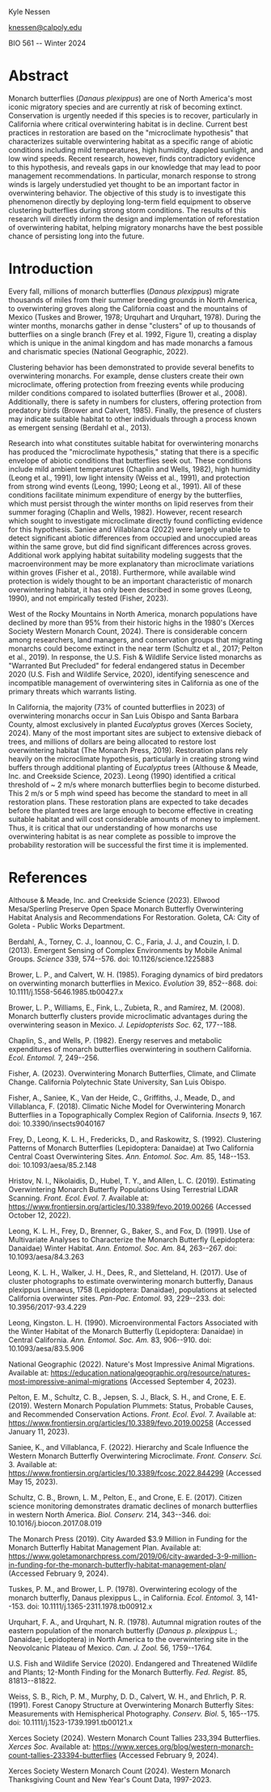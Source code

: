 Kyle Nessen

knessen@calpoly.edu

BIO 561 -- Winter 2024

# Abstract

Monarch butterflies (*Danaus plexippus*) are one of North America's most
iconic migratory species and are currently at risk of becoming extinct.
Conservation is urgently needed if this species is to recover,
particularly in California where critical overwintering habitat is in
decline. Current best practices in restoration are based on the
"microclimate hypothesis" that characterizes suitable overwintering
habitat as a specific range of abiotic conditions including mild
temperatures, high humidity, dappled sunlight, and low wind speeds.
Recent research, however, finds contradictory evidence to this
hypothesis, and reveals gaps in our knowledge that may lead to poor
management recommendations. In particular, monarch response to strong
winds is largely understudied yet thought to be an important factor in
overwintering behavior. The objective of this study is to investigate
this phenomenon directly by deploying long-term field equipment to
observe clustering butterflies during strong storm conditions. The
results of this research will directly inform the design and
implementation of reforestation of overwintering habitat, helping
migratory monarchs have the best possible chance of persisting long into
the future.

# Introduction

Every fall, millions of monarch butterflies (*Danaus plexippus*) migrate
thousands of miles from their summer breeding grounds in North America,
to overwintering groves along the California coast and the mountains of
Mexico (Tuskes and Brower, 1978; Urquhart and Urquhart, 1978). During
the winter months, monarchs gather in dense "clusters" of up to
thousands of butterflies on a single branch (Frey et al. 1992, Figure
1), creating a display which is unique in the animal kingdom and has
made monarchs a famous and charismatic species (National Geographic,
2022).

Clustering behavior has been demonstrated to provide several benefits to
overwintering monarchs. For example, dense clusters create their own
microclimate, offering protection from freezing events while producing
milder conditions compared to isolated butterflies (Brower et al.,
2008). Additionally, there is safety in numbers for clusters, offering
protection from predatory birds (Brower and Calvert, 1985). Finally, the
presence of clusters may indicate suitable habitat to other individuals
through a process known as emergent sensing (Berdahl et al., 2013).

Research into what constitutes suitable habitat for overwintering
monarchs has produced the "microclimate hypothesis," stating that there
is a specific envelope of abiotic conditions that butterflies seek out.
These conditions include mild ambient temperatures (Chaplin and Wells,
1982), high humidity (Leong et al., 1991), low light intensity (Weiss et
al., 1991), and protection from strong wind events (Leong, 1990; Leong
et al., 1991). All of these conditions facilitate minimum expenditure of
energy by the butterflies, which must persist through the winter months
on lipid reserves from their summer foraging (Chaplin and Wells, 1982).
However, recent research which sought to investigate microclimate
directly found conflicting evidence for this hypothesis. Saniee and
Villablanca (2022) were largely unable to detect significant abiotic
differences from occupied and unoccupied areas within the same grove,
but did find significant differences across groves. Additional work
applying habitat suitability modeling suggests that the macroenvironment
may be more explanatory than microclimate variations within groves
(Fisher et al., 2018). Furthermore, while available wind protection is
widely thought to be an important characteristic of monarch
overwintering habitat, it has only been described in some groves (Leong,
1990), and not empirically tested (Fisher, 2023).

West of the Rocky Mountains in North America, monarch populations have
declined by more than 95% from their historic highs in the 1980's
(Xerces Society Western Monarch Count, 2024). There is considerable
concern among researchers, land managers, and conservation groups that
migrating monarchs could become extinct in the near term (Schultz et
al., 2017; Pelton et al., 2019). In response, the U.S. Fish & Wildlife
Service listed monarchs as "Warranted But Precluded" for federal
endangered status in December 2020 (U.S. Fish and Wildlife Service,
2020), identifying senescence and incompatible management of
overwintering sites in California as one of the primary threats which
warrants listing.

In California, the majority (73% of counted butterflies in 2023) of
overwintering monarchs occur in San Luis Obispo and Santa Barbara
County, almost exclusively in planted *Eucalyptus* groves (Xerces
Society, 2024). Many of the most important sites are subject to
extensive dieback of trees, and millions of dollars are being allocated
to restore lost overwintering habitat (The Monarch Press, 2019).
Restoration plans rely heavily on the microclimate hypothesis,
particularly in creating strong wind buffers through additional planting
of *Eucalyptus* trees (Althouse & Meade, Inc. and Creekside Science,
2023). Leong (1990) identified a critical threshold of \~ 2 m/s where
monarch butterflies begin to become disturbed. This 2 m/s or 5 mph wind
speed has become the standard to meet in all restoration plans. These
restoration plans are expected to take decades before the planted trees
are large enough to become effective in creating suitable habitat and
will cost considerable amounts of money to implement. Thus, it is
critical that our understanding of how monarchs use overwintering
habitat is as near complete as possible to improve the probability
restoration will be successful the first time it is implemented.

# References

Althouse & Meade, Inc. and Creekside Science (2023). Ellwood
Mesa/Sperling Preserve Open Space Monarch Butterfly Overwintering
Habitat Analysis and Recommendations For Restoration. Goleta, CA: City
of Goleta - Public Works Department.

Berdahl, A., Torney, C. J., Ioannou, C. C., Faria, J. J., and Couzin, I.
D. (2013). Emergent Sensing of Complex Environments by Mobile Animal
Groups. *Science* 339, 574--576. doi: 10.1126/science.1225883

Brower, L. P., and Calvert, W. H. (1985). Foraging dynamics of bird
predators on overwinting monarch butterflies in Mexico. *Evolution* 39,
852--868. doi: 10.1111/j.1558-5646.1985.tb00427.x

Brower, L. P., Williams, E., Fink, L., Zubieta, R., and Ramírez, M.
(2008). Monarch butterfly clusters provide microclimatic advantages
during the overwintering season in Mexico. *J. Lepidopterists Soc.* 62,
177--188.

Chaplin, S., and Wells, P. (1982). Energy reserves and metabolic
expenditures of monarch butterflies overwintering in southern
California. *Ecol. Entomol.* 7, 249--256.

Fisher, A. (2023). Overwintering Monarch Butterflies, Climate, and
Climate Change. California Polytechnic State University, San Luis
Obispo.

Fisher, A., Saniee, K., Van der Heide, C., Griffiths, J., Meade, D., and
Villablanca, F. (2018). Climatic Niche Model for Overwintering Monarch
Butterflies in a Topographically Complex Region of California. *Insects*
9, 167. doi: 10.3390/insects9040167

Frey, D., Leong, K. L. H., Fredericks, D., and Raskowitz, S. (1992).
Clustering Patterns of Monarch Butterflies (Lepidoptera: Danaidae) at
Two California Central Coast Overwintering Sites. *Ann. Entomol. Soc.
Am.* 85, 148--153. doi: 10.1093/aesa/85.2.148

Hristov, N. I., Nikolaidis, D., Hubel, T. Y., and Allen, L. C. (2019).
Estimating Overwintering Monarch Butterfly Populations Using Terrestrial
LiDAR Scanning. *Front. Ecol. Evol.* 7. Available at:
https://www.frontiersin.org/articles/10.3389/fevo.2019.00266 (Accessed
October 12, 2022).

Leong, K. L. H., Frey, D., Brenner, G., Baker, S., and Fox, D. (1991).
Use of Multivariate Analyses to Characterize the Monarch Butterfly
(Lepidoptera: Danaidae) Winter Habitat. *Ann. Entomol. Soc. Am.* 84,
263--267. doi: 10.1093/aesa/84.3.263

Leong, K. L. H., Walker, J. H., Dees, R., and Sletteland, H. (2017). Use
of cluster photographs to estimate overwintering monarch butterfly,
Danaus plexippus Linnaeus, 1758 (Lepidoptera: Danaidae), populations at
selected California overwinter sites. *Pan-Pac. Entomol.* 93, 229--233.
doi: 10.3956/2017-93.4.229

Leong, Kingston. L. H. (1990). Microenvironmental Factors Associated
with the Winter Habitat of the Monarch Butterfly (Lepidoptera: Danaidae)
in Central California. *Ann. Entomol. Soc. Am.* 83, 906--910. doi:
10.1093/aesa/83.5.906

National Geographic (2022). Nature's Most Impressive Animal Migrations.
Available at:
https://education.nationalgeographic.org/resource/natures-most-impressive-animal-migrations
(Accessed September 4, 2023).

Pelton, E. M., Schultz, C. B., Jepsen, S. J., Black, S. H., and Crone,
E. E. (2019). Western Monarch Population Plummets: Status, Probable
Causes, and Recommended Conservation Actions. *Front. Ecol. Evol.* 7.
Available at:
https://www.frontiersin.org/articles/10.3389/fevo.2019.00258 (Accessed
January 11, 2023).

Saniee, K., and Villablanca, F. (2022). Hierarchy and Scale Influence
the Western Monarch Butterfly Overwintering Microclimate. *Front.
Conserv. Sci.* 3. Available at:
https://www.frontiersin.org/articles/10.3389/fcosc.2022.844299 (Accessed
May 15, 2023).

Schultz, C. B., Brown, L. M., Pelton, E., and Crone, E. E. (2017).
Citizen science monitoring demonstrates dramatic declines of monarch
butterflies in western North America. *Biol. Conserv.* 214, 343--346.
doi: 10.1016/j.biocon.2017.08.019

The Monarch Press (2019). City Awarded \$3.9 Million in Funding for the
Monarch Butterfly Habitat Management Plan. Available at:
https://www.goletamonarchpress.com/2019/06/city-awarded-3-9-million-in-funding-for-the-monarch-butterfly-habitat-management-plan/
(Accessed February 9, 2024).

Tuskes, P. M., and Brower, L. P. (1978). Overwintering ecology of the
monarch butterfly, Danaus plexippus L., in California. *Ecol. Entomol.*
3, 141--153. doi: 10.1111/j.1365-2311.1978.tb00912.x

Urquhart, F. A., and Urquhart, N. R. (1978). Autumnal migration routes
of the eastern population of the monarch butterfly (*Danaus p*.
*plexippus* L.; Danaidae; Lepidoptera) in North America to the
overwintering site in the Neovolcanic Plateau of Mexico. *Can. J. Zool.*
56, 1759--1764.

U.S. Fish and Wildlife Service (2020). Endangered and Threatened
Wildlife and Plants; 12-Month Finding for the Monarch Butterfly. *Fed.
Regist.* 85, 81813--81822.

Weiss, S. B., Rich, P. M., Murphy, D. D., Calvert, W. H., and Ehrlich,
P. R. (1991). Forest Canopy Structure at Overwintering Monarch Butterfly
Sites: Measurements with Hemispherical Photography. *Conserv. Biol.* 5,
165--175. doi: 10.1111/j.1523-1739.1991.tb00121.x

Xerces Society (2024). Western Monarch Count Tallies 233,394
Butterflies. *Xerces Soc.* Available at:
https://www.xerces.org/blog/western-monarch-count-tallies-233394-butterflies
(Accessed February 9, 2024).

Xerces Society Western Monarch Count (2024). Western Monarch
Thanksgiving Count and New Year's Count Data, 1997-2023.

